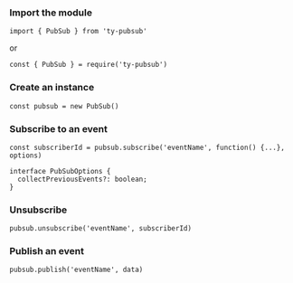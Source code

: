 ### Import the module

```import { PubSub } from 'ty-pubsub'```

or

```const { PubSub } = require('ty-pubsub')```

### Create an instance

`const pubsub = new PubSub()`

### Subscribe to an event

```const subscriberId = pubsub.subscribe('eventName', function() {...}, options)```

```
interface PubSubOptions {
  collectPreviousEvents?: boolean;
}
```

### Unsubscribe

```pubsub.unsubscribe('eventName', subscriberId)```

### Publish an event

```pubsub.publish('eventName', data)```